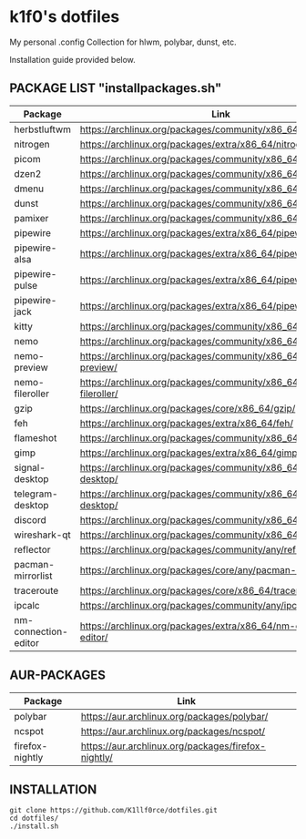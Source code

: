 # k1f0's dotfiles
My personal .config Collection for hlwm, polybar, dunst, etc.

Installation guide provided below.

## PACKAGE LIST "installpackages.sh" 

| Package | Link |
| ------------- | ------------- |
| herbstluftwm | https://archlinux.org/packages/community/x86_64/herbstluftwm/  |
| nitrogen | https://archlinux.org/packages/extra/x86_64/nitrogen/  |
| picom | https://archlinux.org/packages/community/x86_64/picom/  |
| dzen2 | https://archlinux.org/packages/community/x86_64/dzen2/  |
| dmenu | https://archlinux.org/packages/community/x86_64/dmenu/  |
| dunst | https://archlinux.org/packages/community/x86_64/dunst/  |
| pamixer | https://archlinux.org/packages/community/x86_64/pamixer/  |
| pipewire | https://archlinux.org/packages/extra/x86_64/pipewire/  |
| pipewire-alsa | https://archlinux.org/packages/extra/x86_64/pipewire-alse/  |
| pipewire-pulse | https://archlinux.org/packages/extra/x86_64/pipewire-pulse/  |
| pipewire-jack | https://archlinux.org/packages/extra/x86_64/pipewire-jack/  |
| kitty | https://archlinux.org/packages/community/x86_64/kitty/  |
| nemo | https://archlinux.org/packages/community/x86_64/nemo/  |
| nemo-preview | https://archlinux.org/packages/community/x86_64/nemo-preview/  |
| nemo-fileroller | https://archlinux.org/packages/community/x86_64/nemo-fileroller/  |
| gzip | https://archlinux.org/packages/core/x86_64/gzip/  |
| feh | https://archlinux.org/packages/extra/x86_64/feh/  |
| flameshot | https://archlinux.org/packages/community/x86_64/flameshot/  |
| gimp | https://archlinux.org/packages/extra/x86_64/gimp/  |
| signal-desktop | https://archlinux.org/packages/community/x86_64/signal-desktop/  |
| telegram-desktop | https://archlinux.org/packages/community/x86_64/telegram-desktop/  |
| discord | https://archlinux.org/packages/community/x86_64/discord/  |
| wireshark-qt | https://archlinux.org/packages/community/x86_64/wireshark-qt/  |
| reflector | https://archlinux.org/packages/community/any/reflector/ |
| pacman-mirrorlist | https://archlinux.org/packages/core/any/pacman-mirrorlist/  |
| traceroute | https://archlinux.org/packages/core/x86_64/traceroute/ |
| ipcalc | https://archlinux.org/packages/community/any/ipcalc/  |
| nm-connection-editor | https://archlinux.org/packages/extra/x86_64/nm-connection-editor/  |

## AUR-PACKAGES

| Package | Link |
| ------------- | ------------- |
| polybar | https://aur.archlinux.org/packages/polybar/  |
| ncspot | https://aur.archlinux.org/packages/ncspot/  |
| firefox-nightly | https://aur.archlinux.org/packages/firefox-nightly/  |

## INSTALLATION
```
git clone https://github.com/K1llf0rce/dotfiles.git
cd dotfiles/
./install.sh
```

